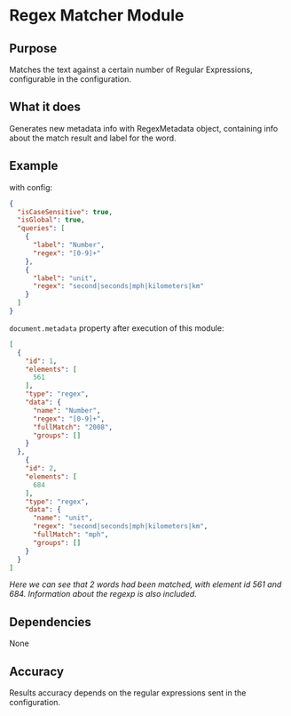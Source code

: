 # Regex Matcher Module

## Purpose

Matches the text against a certain number of Regular Expressions, configurable in the configuration.

## What it does

Generates new metadata info with RegexMetadata object, containing info about the match result and label for the word.

## Example

with config: 
```json
{
  "isCaseSensitive": true,
  "isGlobal": true,
  "queries": [
    {
      "label": "Number",
      "regex": "[0-9]+"
    },
    {
      "label": "unit",
      "regex": "second|seconds|mph|kilometers|km"
    }
  ]
}
```

`document.metadata` property after execution of this module:
```json
[
  {
    "id": 1,
    "elements": [
      561
    ],
    "type": "regex",
    "data": {
      "name": "Number",
      "regex": "[0-9]+",
      "fullMatch": "2008",
      "groups": []
    }
  },
    {
    "id": 2,
    "elements": [
      684
    ],
    "type": "regex",
    "data": {
      "name": "unit",
      "regex": "second|seconds|mph|kilometers|km",
      "fullMatch": "mph",
      "groups": []
    }
  }
]
```
*Here we can see that 2 words had been matched, with element id 561 and 684. Information about the regexp is also included.*

## Dependencies

None 

## Accuracy

Results accuracy depends on the regular expressions sent in the configuration.
